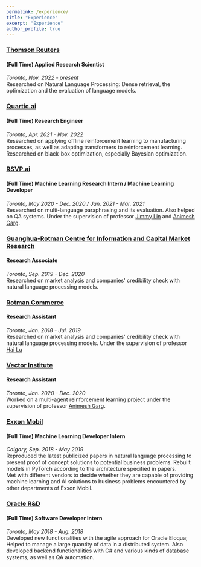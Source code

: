 ```yaml
---
permalink: /experience/
title: "Experience"
excerpt: "Experience"
author_profile: true
---
```


### [Thomson Reuters](https://www.thomsonreuters.com/)
#### (Full Time) Applied Research Scientist
*Toronto, Nov. 2022 - present* <br/>
Researched on Natural Language Processing: Dense retrieval, the optimization and the evaluation of language models.

### [Quartic.ai](https://www.quartic.ai/)
#### (Full Time) Research Engineer
*Toronto, Apr. 2021 - Nov. 2022* <br/>
Researched on applying offline reinforcement learning to manufacturing processes, as well as adapting transformers to reinforcement learning. \
Researched on black-box optimization, especially Bayesian optimization.

### [RSVP.ai](https://www.rsvp.ai/en/#/index)
#### (Full Time) Machine Learning Research Intern / Machine Learning Developer
*Toronto, May 2020 - Dec. 2020 / Jan. 2021 - Mar. 2021* <br/>
Researched on multi-language paraphrasing and its evaluation. Also helped on QA systems. Under the supervision of professor [Jimmy Lin](https://cs.uwaterloo.ca/~jimmylin/) and [Animesh Garg](https://www.cs.toronto.edu/~garg/).

### [Guanghua-Rotman Centre for Information and Capital Market Research](https://guanghua-rotman.work/td)
#### Research Associate 
*Toronto, Sep. 2019 - Dec. 2020* <br/>
Researched on market analysis and companies' credibility check with natural language processing models.

### [Rotman Commerce](https://rotmancommerce.utoronto.ca)
#### Research Assistant 
*Toronto, Jan. 2018 - Jul. 2019* <br/>
Researched on market analysis and companies' credibility check with natural language processing models.
Under the supervision of professor [Hai Lu](http://www.rotman.utoronto.ca/FacultyAndResearch/Faculty/FacultyBios/Lu.aspx)

### [Vector Institute](https://vectorinstitute.ai/)
#### Research Assistant
*Toronto, Jan. 2020 - Dec. 2020* <br/>
Worked on a multi-agent reinforcement learning project under the supervision of professor [Animesh Garg](https://www.cs.toronto.edu/~garg/).

### [Exxon Mobil](https://corporate.exxonmobil.com/Locations/Canada)
#### (Full Time) Machine Learning Developer Intern
*Calgary, Sep. 2018 - May 2019* <br/>
Reproduced the latest publicized papers in natural language processing to present proof of concept solutions to potential business problems. Rebuilt models in PyTorch according to the architecture specified in papers. \
Met with different vendors to decide whether they are capable of providing machine learning and AI solutions to business problems encountered by other departments of Exxon Mobil.

### [Oracle R&D](https://labs.oracle.com)
#### (Full Time) Software Developer Intern
*Toronto, May 2018 - Aug. 2018* <br/>
Developed new functionalities with the agile approach for Oracle Eloqua; Helped to manage a large quantity of data in a distributed system. Also developed backend functionalities with C\# and various kinds of database systems, as well as QA automation.
















